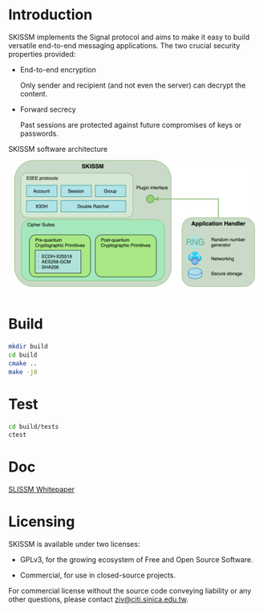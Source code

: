 # Introduction

SKISSM implements the Signal protocol and aims to make it easy to build versatile end-to-end messaging applications. The two crucial security properties provided:

 - End-to-end encryption

   Only sender and recipient (and not even the server) can decrypt the content.

 - Forward secrecy

   Past sessions are protected against future compromises of keys or passwords.

SKISSM software architecture

<p align="center">
  <img src="doc/skissm-software-architecture.png" width="480" />
</p>

# Build

``` bash
mkdir build
cd build
cmake ..
make -j8
```

# Test

``` bash
cd build/tests
ctest
```

# Doc

[SLISSM Whitepaper](doc/skissm-whitepaper-v1.1.1.pdf)

# Licensing

SKISSM is available under two licenses:

 - GPLv3, for the growing ecosystem of Free and Open Source Software.

 - Commercial, for use in closed-source projects.

For commercial license without the source code conveying liability or any other questions,
please contact <ziv@citi.sinica.edu.tw>.